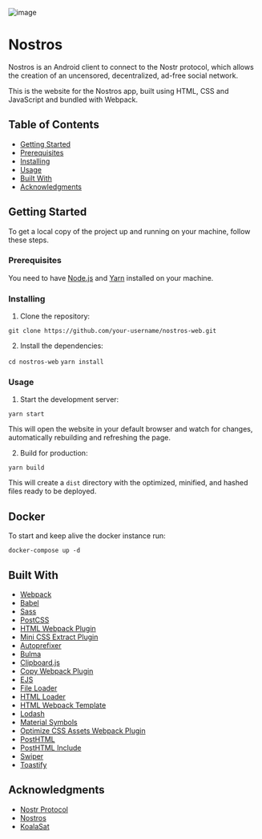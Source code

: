 ![image](https://user-images.githubusercontent.com/4659020/220792158-e85099fa-dfed-46c9-850d-b4682b2aea6d.png)


# Nostros

Nostros is an Android client to connect to the Nostr protocol, which allows the creation of an uncensored, decentralized, ad-free social network.

This is the website for the Nostros app, built using HTML, CSS and JavaScript and bundled with Webpack.

## Table of Contents

- [Getting Started](#getting-started)
- [Prerequisites](#prerequisites)
- [Installing](#installing)
- [Usage](#usage)
- [Built With](#built-with)
- [Acknowledgments](#acknowledgments)

## Getting Started

To get a local copy of the project up and running on your machine, follow these steps.

### Prerequisites

You need to have [Node.js](https://nodejs.org/en/) and [Yarn](https://yarnpkg.com/) installed on your machine.

### Installing

1. Clone the repository:

`git clone https://github.com/your-username/nostros-web.git`

2. Install the dependencies:

`cd nostros-web`
`yarn install`

### Usage

1. Start the development server:

`yarn start`

This will open the website in your default browser and watch for changes, automatically rebuilding and refreshing the page.

2. Build for production:

`yarn build`

This will create a `dist` directory with the optimized, minified, and hashed files ready to be deployed.

## Docker

To start and keep alive the docker instance run:

`docker-compose up -d`


## Built With

- [Webpack](https://webpack.js.org/)
- [Babel](https://babeljs.io/)
- [Sass](https://sass-lang.com/)
- [PostCSS](https://postcss.org/)
- [HTML Webpack Plugin](https://github.com/jantimon/html-webpack-plugin)
- [Mini CSS Extract Plugin](https://github.com/webpack-contrib/mini-css-extract-plugin)
- [Autoprefixer](https://github.com/postcss/autoprefixer)
- [Bulma](https://bulma.io/)
- [Clipboard.js](https://clipboardjs.com/)
- [Copy Webpack Plugin](https://github.com/webpack-contrib/copy-webpack-plugin)
- [EJS](https://ejs.co/)
- [File Loader](https://github.com/webpack-contrib/file-loader)
- [HTML Loader](https://github.com/webpack-contrib/html-loader)
- [HTML Webpack Template](https://github.com/jaketrent/html-webpack-template)
- [Lodash](https://lodash.com/)
- [Material Symbols](https://danklammer.com/material-symbols/)
- [Optimize CSS Assets Webpack Plugin](https://github.com/NMFR/optimize-css-assets-webpack-plugin)
- [PostHTML](https://github.com/posthtml/posthtml)
- [PostHTML Include](https://github.com/posthtml/posthtml-include)
- [Swiper](https://swiperjs.com/)
- [Toastify](https://apvarun.github.io/toastify-js/)

## Acknowledgments

- [Nostr Protocol](https://github.com/nostr-protocol/nostr)
- [Nostros](https://github.com/KoalaSat/nostros)
- [KoalaSat](https://github.com/KoalaSat)
